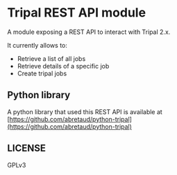 # Tripal REST API module

A module exposing a REST API to interact with Tripal 2.x.

It currently allows to:

- Retrieve a list of all jobs
- Retrieve details of a specific job
- Create tripal jobs

## Python library

A python library that used this REST API is available at [https://github.com/abretaud/python-tripal](https://github.com/abretaud/python-tripal)

## LICENSE

GPLv3
